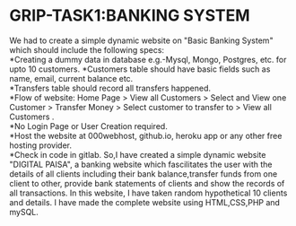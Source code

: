 # GRIP-TASK1:BANKING SYSTEM

We had to create a simple dynamic website on "Basic Banking System" which should include the following specs:       
*Creating a dummy data in database e.g.-Mysql, Mongo, Postgres, etc. for upto 10 customers.
*Customers table should have basic fields such as name, email, current balance etc.    
*Transfers table should record all transfers happened.   
*Flow of website: Home Page > View all Customers > Select and View one Customer > Transfer Money > Select customer to transfer to > View all Customers .   
*No Login Page or User Creation required.   
*Host the website at 000webhost, github.io, heroku app or any other free hosting provider.    
*Check in code in gitlab.
  So,I have created a simple dynamic website "DIGITAL PAISA", a banking website which fascilitates the user with the details of all clients including their bank balance,transfer funds from one client to other, provide bank statements of clients and show the records of all transactions.
  In this website, I have taken random hypothetical 10 clients and details.
  I have made the complete website using HTML,CSS,PHP and mySQL.
